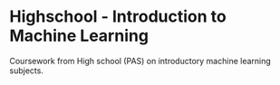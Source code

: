 # Highschool - Introduction to Machine Learning
Coursework from High school (PAS) on introductory machine learning subjects.
